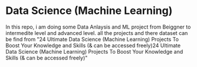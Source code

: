 # Data Science (Machine Learning)
 In this repo, i am doing some Data Anlaysis and ML project from Beiggner to intermedite level and advanced level. all the projects and there dataset can be find from "24 Ultimate Data Science (Machine Learning) Projects To Boost Your Knowledge and Skills (& can be accessed freely)24 Ultimate Data Science (Machine Learning) Projects To Boost Your Knowledge and Skills (& can be accessed freely)"
